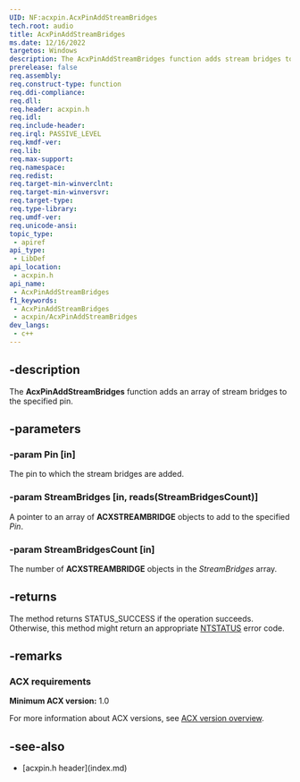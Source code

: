 ```yaml
---
UID: NF:acxpin.AcxPinAddStreamBridges
tech.root: audio
title: AcxPinAddStreamBridges
ms.date: 12/16/2022
targetos: Windows
description: The AcxPinAddStreamBridges function adds stream bridges to the specified pin.
prerelease: false
req.assembly: 
req.construct-type: function
req.ddi-compliance: 
req.dll: 
req.header: acxpin.h
req.idl: 
req.include-header: 
req.irql: PASSIVE_LEVEL
req.kmdf-ver: 
req.lib: 
req.max-support: 
req.namespace: 
req.redist: 
req.target-min-winverclnt: 
req.target-min-winversvr: 
req.target-type: 
req.type-library: 
req.umdf-ver: 
req.unicode-ansi: 
topic_type:
 - apiref
api_type:
 - LibDef
api_location:
 - acxpin.h
api_name:
 - AcxPinAddStreamBridges
f1_keywords:
 - AcxPinAddStreamBridges
 - acxpin/AcxPinAddStreamBridges
dev_langs:
 - c++
---
```


## -description

The **AcxPinAddStreamBridges** function adds an array of stream bridges to the specified pin.

## -parameters

### -param Pin [in]

The pin to which the stream bridges are added.

### -param StreamBridges [in, reads(StreamBridgesCount)]

A pointer to an array of **ACXSTREAMBRIDGE** objects to add to the specified *Pin*.

### -param StreamBridgesCount [in]

The number of **ACXSTREAMBRIDGE** objects in the *StreamBridges* array.

## -returns

The method returns STATUS_SUCCESS if the operation succeeds. Otherwise, this method might return an appropriate [NTSTATUS](/windows-hardware/drivers/kernel/ntstatus-values) error code.

## -remarks

### ACX requirements

**Minimum ACX version:** 1.0

For more information about ACX versions, see [ACX version overview](/windows-hardware/drivers/audio/acx-version-overview).

## -see-also

- [acxpin.h header\]\(index.md\)

